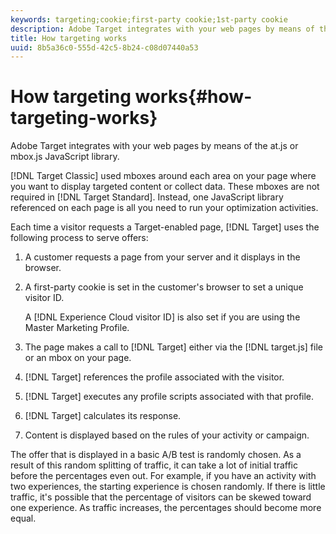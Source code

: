 ```yaml
---
keywords: targeting;cookie;first-party cookie;1st-party cookie
description: Adobe Target integrates with your web pages by means of the at.js or mbox.js JavaScript library.
title: How targeting works
uuid: 8b5a36c0-555d-42c5-8b24-c08d07440a53
---
```


# How targeting works{#how-targeting-works}

Adobe Target integrates with your web pages by means of the at.js or mbox.js JavaScript library.

 [!DNL Target Classic] used mboxes around each area on your page where you want to display targeted content or collect data. These mboxes are not required in [!DNL Target Standard]. Instead, one JavaScript library referenced on each page is all you need to run your optimization activities.

Each time a visitor requests a Target-enabled page, [!DNL Target] uses the following process to serve offers:

1. A customer requests a page from your server and it displays in the browser. 
1. A first-party cookie is set in the customer's browser to set a unique visitor ID.

   A [!DNL Experience Cloud visitor ID] is also set if you are using the Master Marketing Profile. 

1. The page makes a call to [!DNL Target] either via the [!DNL target.js] file or an mbox on your page. 
1. [!DNL Target] references the profile associated with the visitor. 
1. [!DNL Target] executes any profile scripts associated with that profile. 
1. [!DNL Target] calculates its response. 
1. Content is displayed based on the rules of your activity or campaign.

The offer that is displayed in a basic A/B test is randomly chosen. As a result of this random splitting of traffic, it can take a lot of initial traffic before the percentages even out. For example, if you have an activity with two experiences, the starting experience is chosen randomly. If there is little traffic, it's possible that the percentage of visitors can be skewed toward one experience. As traffic increases, the percentages should become more equal. 
